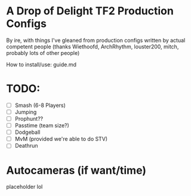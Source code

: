 # A Drop of Delight TF2 Production Configs

By ire, with things I've gleaned from production configs written by actual competent people (thanks Wiethoofd, ArchRhythm, louster200, mitch, probably lots of other people)

How to install/use: guide.md

# TODO:

- [ ] Smash (6-8 Players)
- [ ] Jumping
- [ ] Prophunt??
- [ ] Passtime (team size?)
- [ ] Dodgeball
- [ ] MvM (provided we're able to do STV)
- [ ] Deathrun

# Autocameras (if want/time)

placeholder lol
